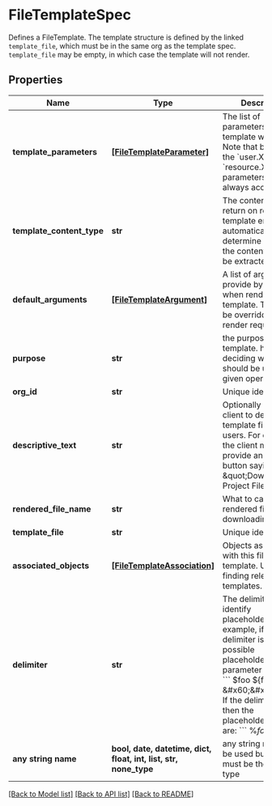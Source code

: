 # FileTemplateSpec

Defines a FileTemplate. The template structure is defined by the linked `template_file`, which must be in the same org as the template spec. `template_file` may be empty, in which case the template will not render. 

## Properties
Name | Type | Description | Notes
------------ | ------------- | ------------- | -------------
**template_parameters** | [**[FileTemplateParameter]**](FileTemplateParameter.md) | The list of parameters this template will accept. Note that by default the &#x60;user.X&#x60; and &#x60;resource.X&#x60; parameters are always accepted.  | 
**template_content_type** | **str** | The content type to return on read. The template engine will automatically determine whether the content needs to be extracted.  | 
**default_arguments** | [**[FileTemplateArgument]**](FileTemplateArgument.md) | A list of arguments to provide by default when rendering the template. These may be overridden by the render request.  | 
**purpose** | **str** | the purpose of the template. helps with deciding whether it should be used for a given operation.  | 
**org_id** | **str** | Unique identifier | 
**descriptive_text** | **str** | Optionally used by a client to describe the template files to users. For example, the client may provide an action button saying: \&quot;Download Project File\&quot;  | 
**rendered_file_name** | **str** | What to call the rendered file when downloading.  | 
**template_file** | **str** | Unique identifier | [optional] 
**associated_objects** | [**[FileTemplateAssociation]**](FileTemplateAssociation.md) | Objects associated with this file template. Useful for finding relevant templates.  | [optional] 
**delimiter** | **str** | The delimiter used to identify placeholders. For example, if the delimiter is $, the possible placeholders for parameter &#x60;foo&#x60; are: &#x60;&#x60;&#x60;   $foo   ${foo} &#x60;&#x60;&#x60;   If the delimiter is %$ then the placeholders for &#x60;foo&#x60; are: &#x60;&#x60;&#x60; %$foo %${foo} &#x60;&#x60;&#x60;  | [optional]  if omitted the server will use the default value of "$"
**any string name** | **bool, date, datetime, dict, float, int, list, str, none_type** | any string name can be used but the value must be the correct type | [optional]

[[Back to Model list]](../README.md#documentation-for-models) [[Back to API list]](../README.md#documentation-for-api-endpoints) [[Back to README]](../README.md)


